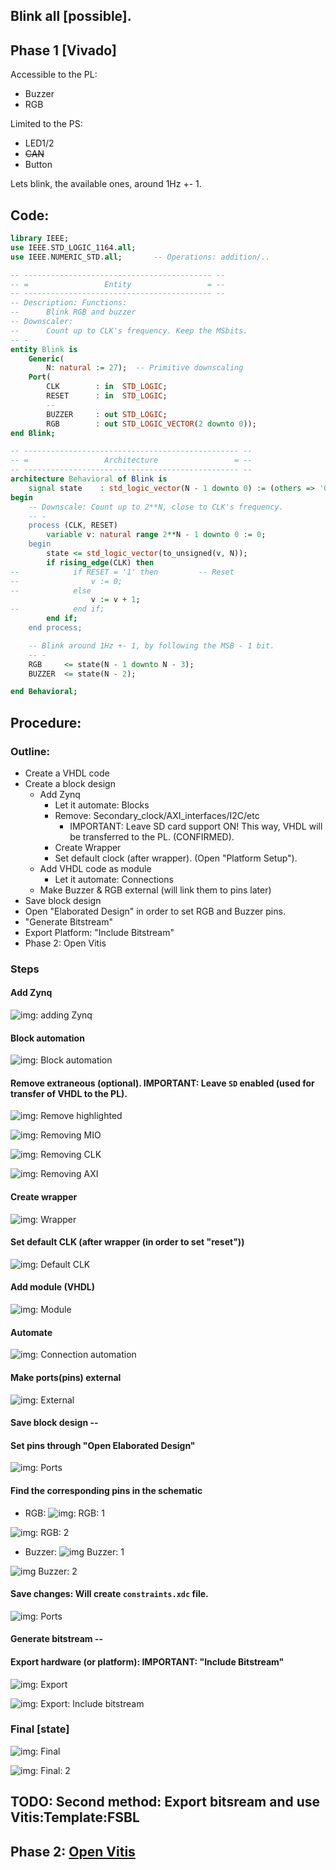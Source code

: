 ## Blink all [possible].
## Phase 1 [Vivado]

Accessible to the PL:

* Buzzer
* RGB

Limited to the PS:

* LED1/2
* ~~CAN~~
* Button

Lets blink, the available ones, around 1Hz +- 1.

## Code:

```vhdl
library IEEE;
use IEEE.STD_LOGIC_1164.all;
use IEEE.NUMERIC_STD.all;       -- Operations: addition/..

-- ------------------------------------------ --
-- =                 Entity                 = --
-- ------------------------------------------ --
-- Description: Functions:
--      Blink RGB and buzzer
-- Downscaler:
--      Count up to CLK's frequency. Keep the MSbits.
-- -
entity Blink is
    Generic(
        N: natural := 27);  -- Primitive downscaling
    Port(
        CLK        : in  STD_LOGIC;
        RESET      : in  STD_LOGIC;
        --
    	BUZZER     : out STD_LOGIC;
    	RGB        : out STD_LOGIC_VECTOR(2 downto 0));
end Blink;

-- ------------------------------------------------ --
-- =                 Architecture                 = --
-- ------------------------------------------------ --
architecture Behavioral of Blink is
    signal state    : std_logic_vector(N - 1 downto 0) := (others => '0');    -- downscale to 1b0Hz
begin
    -- Downscale: Count up to 2**N, close to CLK's frequency.
    -- -
    process (CLK, RESET)
        variable v: natural range 2**N - 1 downto 0 := 0;
    begin
        state <= std_logic_vector(to_unsigned(v, N));
        if rising_edge(CLK) then
--            if RESET = '1' then         -- Reset
--                v := 0;
--            else
                  v := v + 1;
--            end if;
        end if;
    end process;

    -- Blink around 1Hz +- 1, by following the MSB - 1 bit.
    -- -
    RGB     <= state(N - 1 downto N - 3);
    BUZZER  <= state(N - 2);

end Behavioral;
```

## Procedure:

### Outline:

* Create a VHDL code
* Create a block design
    * Add Zynq
        * Let it automate: Blocks
        * Remove: Secondary_clock/AXI_interfaces/I2C/etc
            * IMPORTANT: Leave SD card support ON! This way, VHDL will be transferred to the PL. (CONFIRMED).
        * Create Wrapper
        * Set default clock (after wrapper). (Open "Platform Setup").
    * Add VHDL code as module
        * Let it automate: Connections
    * Make Buzzer & RGB external (will link them to pins later)
* Save block design
* Open "Elaborated Design" in order to set RGB and Buzzer pins.
* "Generate Bitstream"
* Export Platform: "Include Bitstream"
* Phase 2: Open Vitis

### Steps

#### Add Zynq
![img: adding Zynq](images/adding_Zynq.jpg)

#### Block automation
![img: Block automation](images/automation.jpg)

#### Remove extraneous (optional). IMPORTANT: Leave `SD` enabled (used for transfer of VHDL to the PL).
![img: Remove highlighted](images/remove_highlighted.jpg)

![img: Removing MIO](images/removing_MIO.jpg)

![img: Removing CLK](images/removing_CLK.jpg)

![img: Removing AXI](images/removing_AXI.jpg)

#### Create wrapper
![img: Wrapper](images/wrapper.jpg)

#### Set default CLK (after wrapper (in order to set "reset"))
![img: Default CLK](images/default_CLK.jpg)

#### Add module (VHDL)
![img: Module](images/module.jpg)

#### Automate
![img: Connection automation](images/automation_connections.jpg)

#### Make ports(pins) external
![img: External](images/external.jpg)

#### Save block design --

#### Set pins through "Open Elaborated Design"
![img: Ports](images/io_ports.jpg)

#### Find the corresponding pins in the schematic

* RGB:
![img: RGB: 1](images/rgb_1.jpg)

![img: RGB: 2](images/rgb_2.jpg)

* Buzzer:
![img Buzzer: 1](images/buzzer_1.jpg)

![img Buzzer: 2](images/buzzer_2.jpg)

#### Save changes: Will create `constraints.xdc` file.
![img: Ports](images/io_ports.set.jpg)

#### Generate bitstream --

#### Export hardware (or platform): IMPORTANT: "Include Bitstream"
![img: Export](images/export.jpg)

![img: Export: Include bitstream](images/export.2.jpg)

### Final [state]
![img: Final](images/final.jpg)

![img: Final: 2](images/final.2.jpg)

## TODO: Second method: Export bitsream and use Vitis:Template:FSBL

## Phase 2: [Open Vitis](Vitis.md)